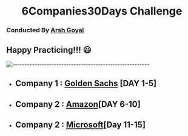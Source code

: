 ## <h1 align="center">6Companies30Days Challenge</h1>
### Conducted By [Arsh Goyal](https://www.youtube.com/c/ArshGoyal)
## Happy Practicing!!! :smiley:
![--------------------------------------------------------](https://raw.githubusercontent.com/andreasbm/readme/master/assets/lines/rainbow.png)
- ## Company 1 : [Golden Sachs](https://github.com/dhrupad17/6companies30Days/tree/main/Goldman%20Sachs) [DAY 1-5]
- ## Company 2 : [Amazon](https://github.com/dhrupad17/6companies30Days/tree/main/Amazon)[DAY 6-10]
- ## Company 2 : [Microsoft](https://github.com/dhrupad17/6companies30Days/tree/main/Microsoft)[Day 11-15]
